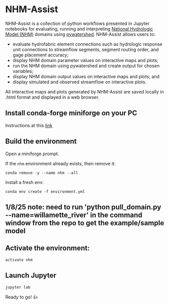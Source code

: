# NHM-Assist
NHM-Assist is a collection of python workflows presented in Jupyter notebooks for evaluating, running and interpreting [National Hydrologic Model (NHM)](https://www.sciencebase.gov/catalog/item/626c0d67d34e76103cd2ce4a) domains using [pywatershed](https://github.com/EC-USGS/pywatershed). NHM-Assist allows users to:
- evaluate hydrofabric element connections such as hydrologic response unit connections to streamflow segments, segment routing order, and gage placement accuracy;
- display NHM domain parameter values on interactive maps and plots;
- run the NHM domain using pywatershed and create output for chosen variables;
- display NHM domain output values on interactive maps and plots; and
- display simulated and observed streamflow on interactive plots.

All interactive maps and plots generated by NHM-Assist are saved locally in .html format and displayed in a web browser.



## Install conda-forge miniforge on your PC
Instructions at this [link](https://github.com/conda-forge/miniforge)


## Build the environment
Open a miniforge prompt.

If the `nhm` environment already exists, then remove it: 
```
conda remove -y --name nhm --all
```

Install a fresh env:
```
conda env create -f environment.yml
```
## 1/8/25 note: need to run 'python pull_domain.py --name=willamette_river' in the command window from the repo to get the example/sample model

## Activate the environment:
```
activate nhm
```


## Launch Jupyter

```
jupyter lab
```

Ready to go! :+1:

